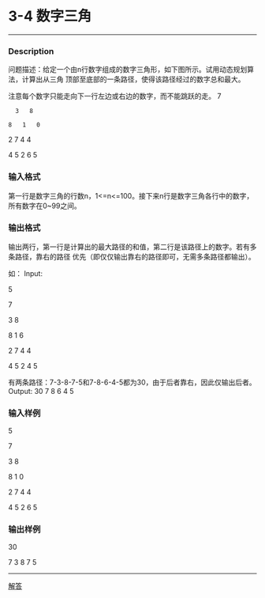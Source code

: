 # 3-4 数字三角
---

### Description
问题描述：给定一个由n行数字组成的数字三角形，如下图所示。试用动态规划算法，计算出从三角
顶部至底部的一条路径，使得该路径经过的数字总和最大。

注意每个数字只能走向下一行左边或右边的数字，而不能跳跃的走。
         7

      3   8

    8   1   0

  2   7   4   4

4   5   2   6   5



### 输入格式
第一行是数字三角的行数n，1<=n<=100。接下来n行是数字三角各行中的数字，所有数字在0~99之间。


### 输出格式
输出两行，第一行是计算出的最大路径的和值，第二行是该路径上的数字。若有多条路径，靠右的路径
优先（即仅仅输出靠右的路径即可，无需多条路径都输出）。


如：
Input: 

5

7

3 8

8 1 6

2 7 4 4

4 5 2 4 5

有两条路径：7-3-8-7-5和7-8-6-4-5都为30，由于后者靠右，因此仅输出后者。
Output: 
30
7 8 6 4 5


### 输入样例

5

7

3 8

8 1 0

2 7 4 4

4 5 2 6 5



### 输出样例
30

7 3 8 7 5

---
[解答](../源码/3-4.cpp)



